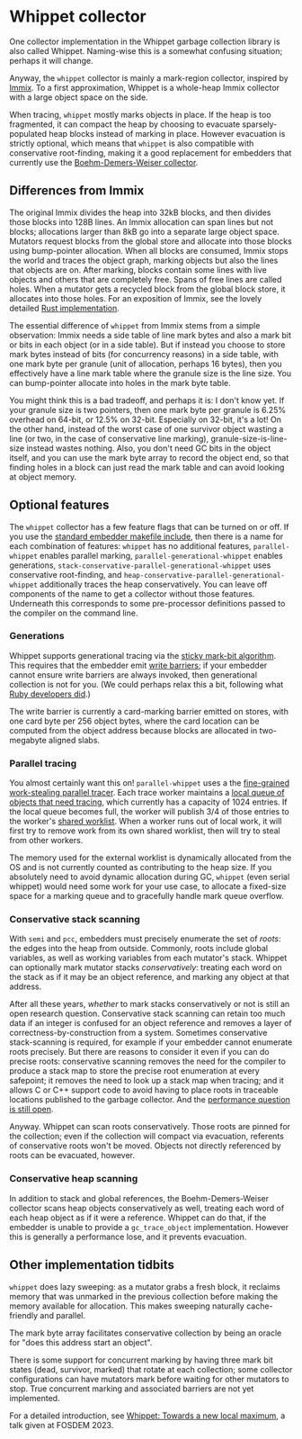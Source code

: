 # Whippet collector

One collector implementation in the Whippet garbage collection library
is also called Whippet.  Naming-wise this is a somewhat confusing
situation; perhaps it will change.

Anyway, the `whippet` collector is mainly a mark-region collector,
inspired by
[Immix](http://users.cecs.anu.edu.au/~steveb/pubs/papers/immix-pldi-2008.pdf).
To a first approximation, Whippet is a whole-heap Immix collector with a
large object space on the side.

When tracing, `whippet` mostly marks objects in place.  If the heap is
too fragmented, it can compact the heap by choosing to evacuate
sparsely-populated heap blocks instead of marking in place.  However
evacuation is strictly optional, which means that `whippet` is also
compatible with conservative root-finding, making it a good replacement
for embedders that currently use the [Boehm-Demers-Weiser
collector](./collector-bdw.md).

## Differences from Immix

The original Immix divides the heap into 32kB blocks, and then divides
those blocks into 128B lines.  An Immix allocation can span lines but
not blocks; allocations larger than 8kB go into a separate large object
space.  Mutators request blocks from the global store and allocate into
those blocks using bump-pointer allocation.  When all blocks are
consumed, Immix stops the world and traces the object graph, marking
objects but also the lines that objects are on.  After marking, blocks
contain some lines with live objects and others that are completely
free.  Spans of free lines are called holes.  When a mutator gets a
recycled block from the global block store, it allocates into those
holes.  For an exposition of Immix, see the lovely detailed [Rust
implementation](http://users.cecs.anu.edu.au/~steveb/pubs/papers/rust-ismm-2016.pdf).

The essential difference of `whippet` from Immix stems from a simple
observation: Immix needs a side table of line mark bytes and also a mark
bit or bits in each object (or in a side table).  But if instead you
choose to store mark bytes instead of bits (for concurrency reasons) in
a side table, with one mark byte per granule (unit of allocation,
perhaps 16 bytes), then you effectively have a line mark table where the
granule size is the line size.  You can bump-pointer allocate into holes
in the mark byte table.

You might think this is a bad tradeoff, and perhaps it is: I don't know
yet.  If your granule size is two pointers, then one mark byte per
granule is 6.25% overhead on 64-bit, or 12.5% on 32-bit.  Especially on
32-bit, it's a lot!  On the other hand, instead of the worst case of one
survivor object wasting a line (or two, in the case of conservative line
marking), granule-size-is-line-size instead wastes nothing.  Also, you
don't need GC bits in the object itself, and you can use the mark byte
array to record the object end, so that finding holes in a block can
just read the mark table and can avoid looking at object memory.

## Optional features

The `whippet` collector has a few feature flags that can be turned on or
off.  If you use the [standard embedder makefile include](../embed.mk),
then there is a name for each combination of features: `whippet` has no
additional features, `parallel-whippet` enables parallel marking,
`parallel-generational-whippet` enables generations,
`stack-conservative-parallel-generational-whippet` uses conservative
root-finding, and `heap-conservative-parallel-generational-whippet`
additionally traces the heap conservatively.  You can leave off
components of the name to get a collector without those features.
Underneath this corresponds to some pre-processor definitions passed to
the compiler on the command line.

### Generations

Whippet supports generational tracing via the [sticky mark-bit
algorithm](https://wingolog.org/archives/2022/10/22/the-sticky-mark-bit-algorithm).
This requires that the embedder emit [write
barriers](https://github.com/wingo/whippet/blob/main/doc/manual.md#write-barriers);
if your embedder cannot ensure write barriers are always invoked, then
generational collection is not for you.  (We could perhaps relax this a
bit, following what [Ruby developers
did](http://rvm.jp/~ko1/activities/rgengc_ismm.pdf).)

The write barrier is currently a card-marking barrier emitted on stores,
with one card byte per 256 object bytes, where the card location can be
computed from the object address because blocks are allocated in
two-megabyte aligned slabs.

### Parallel tracing

You almost certainly want this on!  `parallel-whippet` uses a the
[fine-grained work-stealing parallel tracer](../src/parallel-tracer.h).
Each trace worker maintains a [local queue of objects that need
tracing](../src/local-worklist.h), which currently has a capacity of
1024 entries.  If the local queue becomes full, the worker will publish
3/4 of those entries to the worker's [shared
worklist](../src/shared-worklist.h).  When a worker runs out of local
work, it will first try to remove work from its own shared worklist,
then will try to steal from other workers.

The memory used for the external worklist is dynamically allocated from
the OS and is not currently counted as contributing to the heap size.
If you absolutely need to avoid dynamic allocation during GC, `whippet`
(even serial whippet) would need some work for your use case, to
allocate a fixed-size space for a marking queue and to gracefully handle
mark queue overflow.

### Conservative stack scanning

With `semi` and `pcc`, embedders must precisely enumerate the set of
*roots*: the edges into the heap from outside.  Commonly, roots include
global variables, as well as working variables from each mutator's
stack.  Whippet can optionally mark mutator stacks *conservatively*:
treating each word on the stack as if it may be an object reference, and
marking any object at that address.

After all these years, *whether* to mark stacks conservatively or not is
still an open research question.  Conservative stack scanning can retain
too much data if an integer is confused for an object reference and
removes a layer of correctness-by-construction from a system.  Sometimes
conservative stack-scanning is required, for example if your embedder
cannot enumerate roots precisely.  But there are reasons to consider it
even if you can do precise roots: conservative scanning removes the need
for the compiler to produce a stack map to store the precise root
enumeration at every safepoint; it removes the need to look up a stack
map when tracing; and it allows C or C++ support code to avoid having to
place roots in traceable locations published to the garbage collector.
And the [performance question is still
open](https://dl.acm.org/doi/10.1145/2660193.2660198).

Anyway.  Whippet can scan roots conservatively.  Those roots are pinned
for the collection; even if the collection will compact via evacuation,
referents of conservative roots won't be moved.  Objects not directly
referenced by roots can be evacuated, however.

### Conservative heap scanning

In addition to stack and global references, the Boehm-Demers-Weiser
collector scans heap objects conservatively as well, treating each word
of each heap object as if it were a reference.  Whippet can do that, if
the embedder is unable to provide a `gc_trace_object` implementation.
However this is generally a performance lose, and it prevents
evacuation.

## Other implementation tidbits

`whippet` does lazy sweeping: as a mutator grabs a fresh block, it
reclaims memory that was unmarked in the previous collection before
making the memory available for allocation.  This makes sweeping
naturally cache-friendly and parallel.

The mark byte array facilitates conservative collection by being an
oracle for "does this address start an object".

There is some support for concurrent marking by having three mark bit
states (dead, survivor, marked) that rotate at each collection; some
collector configurations can have mutators mark before waiting for other
mutators to stop.  True concurrent marking and associated barriers
are not yet implemented.

For a detailed introduction, see [Whippet: Towards a new local
maximum](https://wingolog.org/archives/2023/02/07/whippet-towards-a-new-local-maximum),
a talk given at FOSDEM 2023.
